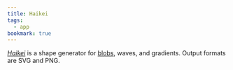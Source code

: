 ```yaml
---
title: Haikei
tags: 
  - app
bookmark: true
---
```

[<cite>Haikei</cite>](https://app.haikei.app) is a shape generator  for [blobs](/2025-06-30-blobs/), waves, and gradients. Output formats are SVG and PNG.
